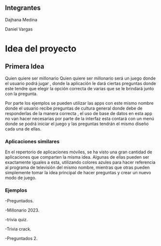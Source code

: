 ## Integrantes

Dajhana Medina

Daniel  Vargas 

# Idea del proyecto

## Primera Idea

Quien quiere ser millonario
Quien quiere ser millonario será un juego donde el usuario podrá jugar , donde la aplicación le dará ciertas preguntas donde este tendre que elegir la opción correcta de varias que se le brindará junto con la pregunta.

Por parte los ejemplos se pueden utilizar las apps con este mismo nombre donde el usuario recibe preguntas de cultura general donde debe de responderlas de la manera correcta , el uso de base de datos en esta app no van hacer necesarias por parte de la interfaz esta contará con un menú donde se podrá iniciar el juego y las preguntas tendrán el mismo diseño cada una de ellas.


### Aplicaciones similares

En el repertorio de aplicaciones móviles, se ha visto una gran cantidad de aplicaciones que comparten la misma idea. Algunas de ellas pueden ser exactamente iguales a esta, utilizando colores azules para hacer referencia al programa de televisión del mismo nombre, mientras que otras pueden simplemente tomar la idea principal de hacer preguntas y crear un nuevo modo de juego.

### Ejemplos

-Preguntados.

-Millonario 2023.

-trivia quiz.

-Trivia crack.

-Preguntados 2. 

